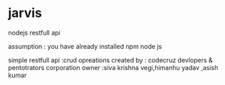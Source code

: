 # jarvis
nodejs restfull api

assumption :
you have already installed
npm
node js

simple restfull api :crud opreations
created by :
codecruz devlopers & pentotrators corporation
owner :siva krishna vegi,himanhu yadav ,asish kumar 

